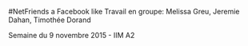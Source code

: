#NetFriends a Facebook like
Travail en groupe: Melissa Greu, Jeremie Dahan, Timothée Dorand

Semaine du 9 novembre 2015 - IIM A2
